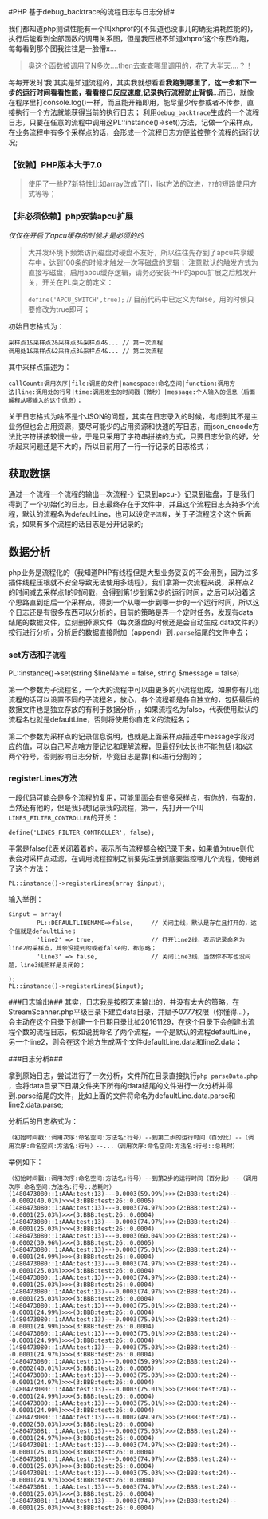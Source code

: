 #PHP 基于debug_backtrace的流程日志与日志分析#

我们都知道php测试性能有一个叫xhprof的(不知道也没事儿的确挺消耗性能的)，执行后能看到全部函数的调用关系图，但是我压根不知道xhprof这个东西咋跑，每每看到那个图我往往是一脸懵x...


> 奥这个函数被调用了N多次....then去查查哪里调用的，花了大半天....？！


每每开发时‘我’其实是知道流程的，其实我就想看看**我跑到哪里了**，**这一步和下一步的运行时间看看性能，看看接口反应速度**,**记录执行流程防止背锅**...而已，就像在程序里打console.log()一样，而且能开箱即用，能尽量少传参或者不传参，直接执行一个方法就能获得当前的执行日志；
利用`debug_backtrace`生成的一个流程日志，只要在任意的流程中调用这PL::instance()->set()方法，记做一个采样点，在业务流程中有多个采样点的话，会形成一个流程日志方便监控整个流程的运行状况;

### 【依赖】PHP版本大于7.0 ###

> 使用了一些P7新特性比如array改成了[]，list方法的改进，`??`的短路使用方式等等；


### 【非必须依赖】php安装apcu扩展 ###

*仅仅在开启了apcu缓存的时候才是必须的的*

> 大并发环境下频繁访问磁盘对硬盘不友好，所以往往先存到了apcu共享缓存中，达到100条的时候才触发一次写磁盘的逻辑；
> 注意默认的触发方式为直接写磁盘，启用apcu缓存逻辑，请务必安装PHP的apcu扩展之后触发开关，开关在PL类之前定义：
>
> `define('APCU_SWITCH',true);`		// 目前代码中已定义为false，用的时候只要修改为true即可；
> 


初始日志格式为：

	采样点1&采样点2&采样点3&采样点4&... // 第一次流程	
	调用处1&采样点&2采样点3&采样点4&... // 第二次流程	

其中采样点描述为：

	callCount:调用次序|file:调用的文件|namespace:命名空间|function:调用方法|line:调用处的行号|time:调用发生的时间戳（微秒）|message:个人输入的信息（后面解释从哪输入的这个信息）；


关于日志格式为啥不是个JSON的问题，其实在日志录入的时候，考虑到其不是主业务但也会占用资源，要尽可能少的占用资源和快速的写日志，而json_encode方法比字符拼接较慢一些，于是只采用了字符串拼接的方式，只要日志分割的好，分析起来问题还是不大的，所以目前用了一行一行记录的日志格式；

## 获取数据 ##

通过一个流程一个流程的输出一次流程-》记录到apcu-》记录到磁盘，于是我们得到了一个初始化的日志，日志最终存在于文件中，并且这个流程日志支持多个流程，默认的流程名为defaultLine，也可以设定`子流程`，关于子流程这个这个后面说，如果有多个流程的话日志是分开记录的;


## 数据分析 ##
php业务是流程化的（我知道PHP有线程但是大型业务妥妥的不会用到，因为过多插件线程压根就不安全导致无法使用多线程），我们拿第一次流程来说，采样点2的时间减去采样点1的时间戳，会得到第1步到第2步的运行时间，之后可以沿着这个思路直到组后一个采样点，得到一个从哪一步到哪一步的一个运行时间，所以这个日志还是有很多东西可以分析的，目前的策略是弄一个定时任务，发现有data结尾的数据文件，立刻删掉源文件（每次落盘的时候还是会自动生成.data文件的）按行进行分析，分析后的数据直接附加（append）到`.parse`结尾的文件中去；


### set方法和`子流程` ###
PL::instance()->set(string $lineName = false, string $message = false) 	

第一个参数为子流程名，一个大的流程中可以由更多的小流程组成，如果你有几组流程的话可以设置不同的子流程名，放心，各个流程都是各自独立的，包括最后的数据文件也是独立存放的有利于数据分析，，如果流程名为false，代表使用默认的流程名也就是defaultLine，否则将使用你自定义的流程名；


第二个参数为采样点的记录信息说明，也就是上面采样点描述中message字段对应的值，可以自己写点啥方便记忆和理解流程，但最好别太长也不能包括`|`和`&`这两个符号，否则影响日志分析，毕竟日志是靠`|`和`&`进行分割的；

### registerLines方法 ###
一段代码可能会是多个流程的复用，可能里面会有很多采样点，有你的，有我的，当然还有他的，但是我只想记录我的流程，第一，先打开一个叫`LINES_FILTER_CONTROLLER`的开关：

	define('LINES_FILTER_CONTROLLER', false);       

平常是false代表关闭着着的，表示所有流程都会被记录下来，如果值为true则代表会对采样点过滤，在调用流程控制之前要先注册到底要监控哪几个流程，使用到了这个方法：

	PL::instance()->registerLines(array $input);
输入举例：

	$input = array(
			PL::DEFAULTLINENAME=>false,     // 关闭主线，默认是存在且打开的，这个值就是defaultLine；
			'line2' => true,                // 打开line2线，表示记录命名为line2的采样点，其余没提到的或者false的，都忽略；
			'line3' => false,               // 关闭line3线，当然你不写也没问题，line3线照样是关闭的；

	);
	PL::instance()->registerLines($input);

###日志输出###
其实，日志我是按照天来输出的，并没有太大的策略，在StreamScanner.php平级目录下建立data目录，并赋予0777权限（你懂得...），会主动在这个目录下创建一个日期目录比如20161129，在这个目录下会创建出流程个数的流程日志，假如说我命名了两个流程，一个是默认的流程defaultLine，另一个line2，则会在这个地方生成两个文件defaultLine.data和line2.data；


###日志分析###

拿到原始日志，尝试进行了一次分析，文件所在目录直接执行`php parseData.php` ，会将data目录下日期文件夹下所有的data结尾的文件进行一次分析并得到.parse结尾的文件，比如上面的文件将命名为defaultLine.data.parse和line2.data.parse;


分析后的日志格式为：

	（初始时间戳::调用次序:命名空间:方法名:行号）--到第二步的运行时间（百分比）--（调用次序:命名空间:方法名:行号）--...（调用次序:命名空间:方法名:行号::总耗时）


举例如下：

	（初始时间戳::调用次序:命名空间:方法名:行号）--到第2步的运行时间（百分比）--（调用次序:命名空间:方法名:行号::总耗时）
	(1480473080::1:AAA:test:13)---0.0003(59.99%)>>>(2:BBB:test:24)---0.0002(40.01%)>>>(3:BBB:test:26::0.0005)
	(1480473080::1:AAA:test:13)---0.0003(74.97%)>>>(2:BBB:test:24)---0.0001(25.03%)>>>(3:BBB:test:26::0.0004)
	(1480473080::1:AAA:test:13)---0.0003(74.97%)>>>(2:BBB:test:24)---0.0001(25.03%)>>>(3:BBB:test:26::0.0004)
	(1480473080::1:AAA:test:13)---0.0003(60.04%)>>>(2:BBB:test:24)---0.0002(39.96%)>>>(3:BBB:test:26::0.0005)
	(1480473080::1:AAA:test:13)---0.0003(75.01%)>>>(2:BBB:test:24)---0.0001(24.99%)>>>(3:BBB:test:26::0.0004)
	(1480473080::1:AAA:test:13)---0.0003(74.97%)>>>(2:BBB:test:24)---0.0001(25.03%)>>>(3:BBB:test:26::0.0004)
	(1480473080::1:AAA:test:13)---0.0003(74.97%)>>>(2:BBB:test:24)---0.0001(25.03%)>>>(3:BBB:test:26::0.0004)
	(1480473080::1:AAA:test:13)---0.0003(74.97%)>>>(2:BBB:test:24)---0.0001(25.03%)>>>(3:BBB:test:26::0.0004)
	(1480473080::1:AAA:test:13)---0.0003(75.01%)>>>(2:BBB:test:24)---0.0001(24.99%)>>>(3:BBB:test:26::0.0004)
	(1480473080::1:AAA:test:13)---0.0003(75.01%)>>>(2:BBB:test:24)---0.0001(24.99%)>>>(3:BBB:test:26::0.0004)
	(1480473080::1:AAA:test:13)---0.0003(75.01%)>>>(2:BBB:test:24)---0.0001(24.99%)>>>(3:BBB:test:26::0.0004)
	(1480473080::1:AAA:test:13)---0.0003(75.03%)>>>(2:BBB:test:24)---0.0001(24.97%)>>>(3:BBB:test:26::0.0004)
	(1480473080::1:AAA:test:13)---0.0003(59.99%)>>>(2:BBB:test:24)---0.0002(40.01%)>>>(3:BBB:test:26::0.0005)
	(1480473080::1:AAA:test:13)---0.0003(75.03%)>>>(2:BBB:test:24)---0.0001(24.97%)>>>(3:BBB:test:26::0.0004)
	(1480473080::1:AAA:test:13)---0.0003(75.01%)>>>(2:BBB:test:24)---0.0001(24.99%)>>>(3:BBB:test:26::0.0004)
	(1480473080::1:AAA:test:13)---0.0003(75.01%)>>>(2:BBB:test:24)---0.0001(24.99%)>>>(3:BBB:test:26::0.0004)
	(1480473080::1:AAA:test:13)---0.0002(49.97%)>>>(2:BBB:test:24)---0.0002(50.03%)>>>(3:BBB:test:26::0.0004)
	(1480473081::1:AAA:test:13)---0.0003(75.03%)>>>(2:BBB:test:24)---0.0001(24.97%)>>>(3:BBB:test:26::0.0004)
	(1480473081::1:AAA:test:13)---0.0003(74.97%)>>>(2:BBB:test:24)---0.0001(25.03%)>>>(3:BBB:test:26::0.0004)
	(1480473081::1:AAA:test:13)---0.0003(74.97%)>>>(2:BBB:test:24)---0.0001(25.03%)>>>(3:BBB:test:26::0.0004)
	(1480473081::1:AAA:test:13)---0.0003(75.03%)>>>(2:BBB:test:24)---0.0001(24.97%)>>>(3:BBB:test:26::0.0004)
	(1480473081::1:AAA:test:13)---0.0003(74.97%)>>>(2:BBB:test:24)---0.0001(25.03%)>>>(3:BBB:test:26::0.0004)
	(1480473081::1:AAA:test:13)---0.0003(74.97%)>>>(2:BBB:test:24)---0.0001(25.03%)>>>(3:BBB:test:26::0.0004)
